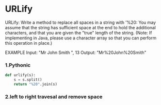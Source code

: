 # URLify

URLify: Write a method to replace all spaces in a string with '%20: You may assume that the string
has sufficient space at the end to hold the additional characters, and that you are given the "true"
length of the string. (Note: If implementing in Java, please use a character array so that you can
perform this operation in place.)

EXAMPLE
Input: "Mr John Smith ", 13
Output: "Mr%20John%20Smith"

### 1.Pythonic

```py
def urlify(s):
    s = s.split()
    return "%20".join(s)
```

### 2.left to right travesal and remove space
